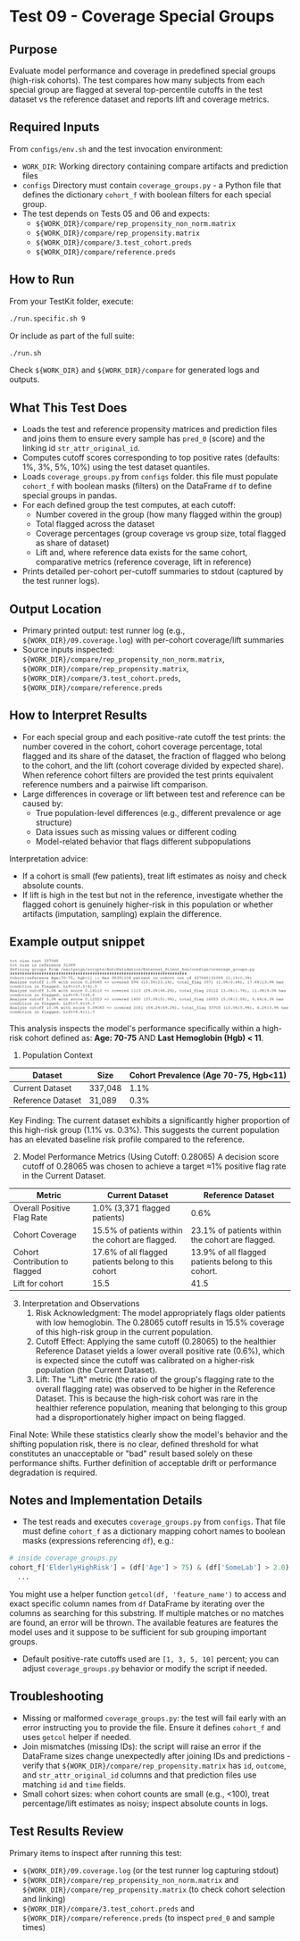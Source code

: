 # Test 09 - Coverage Special Groups

## Purpose

Evaluate model performance and coverage in predefined special groups (high-risk cohorts). The test compares how many subjects from each special group are flagged at several top-percentile cutoffs in the test dataset vs the reference dataset and reports lift and coverage metrics.

## Required Inputs
From `configs/env.sh` and the test invocation environment:

- `WORK_DIR`: Working directory containing compare artifacts and prediction files
- `configs` Directory must contain `coverage_groups.py` - a Python file that defines the dictionary `cohort_f` with boolean filters for each special group.
- The test depends on Tests 05 and 06 and expects:
    - `${WORK_DIR}/compare/rep_propensity_non_norm.matrix`
    - `${WORK_DIR}/compare/rep_propensity.matrix`
    - `${WORK_DIR}/compare/3.test_cohort.preds`
    - `${WORK_DIR}/compare/reference.preds`

## How to Run
From your TestKit folder, execute:
```bash
./run.specific.sh 9
```
Or include as part of the full suite:
```bash
./run.sh
```

Check `${WORK_DIR}` and `${WORK_DIR}/compare` for generated logs and outputs.

## What This Test Does

- Loads the test and reference propensity matrices and prediction files and joins them to ensure every sample has `pred_0` (score) and the linking id `str_attr_original_id`.
- Computes cutoff scores corresponding to top positive rates (defaults: 1%, 3%, 5%, 10%) using the test dataset quantiles.
- Loads `coverage_groups.py` from `configs` folder. this file must populate `cohort_f` with boolean masks (filters) on the DataFrame `df` to define special groups in pandas.
- For each defined group the test computes, at each cutoff:
    - Number covered in the group (how many flagged within the group)
    - Total flagged across the dataset
    - Coverage percentages (group coverage vs group size, total flagged as share of dataset)
    - Lift and, where reference data exists for the same cohort, comparative metrics (reference coverage, lift in reference)
- Prints detailed per-cohort per-cutoff summaries to stdout (captured by the test runner logs).

## Output Location

- Primary printed output: test runner log (e.g., `${WORK_DIR}/09.coverage.log`) with per-cohort coverage/lift summaries
- Source inputs inspected: `${WORK_DIR}/compare/rep_propensity_non_norm.matrix`, `${WORK_DIR}/compare/rep_propensity.matrix`, `${WORK_DIR}/compare/3.test_cohort.preds`, `${WORK_DIR}/compare/reference.preds`

## How to Interpret Results

- For each special group and each positive-rate cutoff the test prints: the number covered in the cohort, cohort coverage percentage, total flagged and its share of the dataset, the fraction of flagged who belong to the cohort, and the lift (cohort coverage divided by expected share). When reference cohort filters are provided the test prints equivalent reference numbers and a pairwise lift comparison.
- Large differences in coverage or lift between test and reference can be caused by:
    - True population-level differences (e.g., different prevalence or age structure)
    - Data issues such as missing values or different coding 
    - Model-related behavior that flags different subpopulations

Interpretation advice:

- If a cohort is small (few patients), treat lift estimates as noisy and check absolute counts.
- If lift is high in the test but not in the reference, investigate whether the flagged cohort is genuinely higher-risk in this population or whether artifacts (imputation, sampling) explain the difference.

## Example output snippet

<img src="../../../../attachments/13926516/13926518.png"/>

This analysis inspects the model's performance specifically within a high-risk cohort defined as: **Age: 70-75** AND **Last Hemoglobin (Hgb) < 11**.

1. Population Context

| Dataset | Size | Cohort Prevalence (Age 70-75, Hgb<11) |
| ------- | ---- | ------------------------------------- |
| Current Dataset| 337,048 | 1.1% |
| Reference Dataset | 31,089 | 0.3% |

Key Finding: The current dataset exhibits a significantly higher proportion of this high-risk group (1.1% vs. 0.3%). This suggests the current population has an elevated baseline risk profile compared to the reference.

2. Model Performance Metrics (Using Cutoff: 0.28065)
A decision score cutoff of 0.28065 was chosen to achieve a target ≈1% positive flag rate in the Current Dataset.

| Metric | Current Dataset | Reference Dataset | 
| ------ | --------------- | ----------------- |
| Overall Positive Flag Rate | 1.0% (3,371 flagged patients) | 0.6% |
| Cohort Coverage | 15.5% of patients within the cohort are flagged. | 23.1% of patients within the cohort are flagged. |
| Cohort Contribution to flagged | 17.6% of all flagged patients belong to this cohort | 13.9% of all flagged patients belong to this cohort. |
| Lift for cohort | 15.5 | 41.5 |

3. Interpretation and Observations
    1. Risk Acknowledgment: The model appropriately flags older patients with low hemoglobin. The 0.28065 cutoff results in 15.5% coverage of this high-risk group in the current population.
    2. Cutoff Effect: Applying the same cutoff (0.28065) to the healthier Reference Dataset yields a lower overall positive rate (0.6%), which is expected since the cutoff was calibrated on a higher-risk population (the Current Dataset).
    3. Lift: The "Lift" metric (the ratio of the group's flagging rate to the overall flagging rate) was observed to be higher in the Reference Dataset. This is because the high-risk cohort was rare in the healthier reference population, meaning that belonging to this group had a disproportionately higher impact on being flagged.

Final Note: While these statistics clearly show the model's behavior and the shifting population risk, there is no clear, defined threshold for what constitutes an unacceptable or "bad" result based solely on these performance shifts. Further definition of acceptable drift or performance degradation is required.

## Notes and Implementation Details

- The test reads and executes `coverage_groups.py` from `configs`. That file must define `cohort_f` as a dictionary mapping cohort names to boolean masks (expressions referencing `df`), e.g.:

```python
# inside coverage_groups.py
cohort_f['ElderlyHighRisk'] = (df['Age'] > 75) & (df['SomeLab'] > 2.0)
  ...
```
You might use a helper function `getcol(df, 'feature_name')` to access and exact specific column names from `df` DataFrame by iterating over the columns as searching for this substring. If multiple matches or no matches are found, an error will be thrown.
The available features are features the model uses and it suppose to be sufficient for sub grouping important groups.

- Default positive-rate cutoffs used are `[1, 3, 5, 10]` percent; you can adjust `coverage_groups.py` behavior or modify the script if needed.

## Troubleshooting

- Missing or malformed `coverage_groups.py`: the test will fail early with an error instructing you to provide the file. Ensure it defines `cohort_f` and uses `getcol` helper if needed.
- Join mismatches (missing IDs): the script will raise an error if the DataFrame sizes change unexpectedly after joining IDs and predictions - verify that `${WORK_DIR}/compare/rep_propensity.matrix` has `id`, `outcome`, and `str_attr_original_id` columns and that prediction files use matching `id` and `time` fields.
- Small cohort sizes: when cohort counts are small (e.g., <100), treat percentage/lift estimates as noisy; inspect absolute counts in logs.

## Test Results Review

Primary items to inspect after running this test:

- `${WORK_DIR}/09.coverage.log` (or the test runner log capturing stdout)
- `${WORK_DIR}/compare/rep_propensity_non_norm.matrix` and `${WORK_DIR}/compare/rep_propensity.matrix` (to check cohort selection and linking)
- `${WORK_DIR}/compare/3.test_cohort.preds` and `${WORK_DIR}/compare/reference.preds` (to inspect `pred_0` and sample times)

